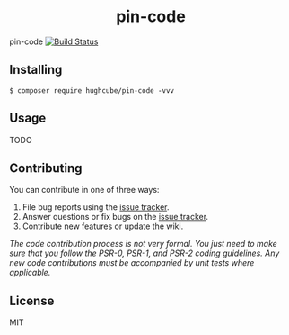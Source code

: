 <h1 align="center"> pin-code </h1>

pin-code [![Build Status](https://travis-ci.com/hughcube/pin-code.svg?branch=1.0)](https://travis-ci.com/hughcube/pin-code)


## Installing

```shell
$ composer require hughcube/pin-code -vvv
```

## Usage

TODO

## Contributing

You can contribute in one of three ways:

1. File bug reports using the [issue tracker](https://github.com/hughcube/pin-code/issues).
2. Answer questions or fix bugs on the [issue tracker](https://github.com/hughcube/pin-code/issues).
3. Contribute new features or update the wiki.

_The code contribution process is not very formal. You just need to make sure that you follow the PSR-0, PSR-1, and PSR-2 coding guidelines. Any new code contributions must be accompanied by unit tests where applicable._

## License

MIT
